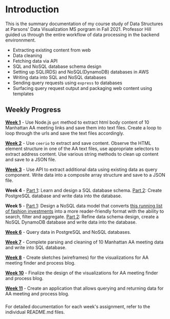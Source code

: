 # Introduction
This is the summary documentation of my course study of Data Structures at Parsons' Data Visualization MS porgram in Fall 2021. Professor Hill guided us through the entire workflow of data processing in the backend environnment.

- Extracting existing content from web
- Data cleaning
- Fetching data via API
- SQL and NoSQL database schema design
- Setting up SQL(RDS) and NoSQL(DynamoDB) databases in AWS
- Writing data into SQL and NoSQL databases
- Sending query requests using `express` to databases
- Surfacing query request output and packaging web content using templates

## Weekly Progress

[**Week 1**](https://github.com/muonius/msdv-data-structures/tree/master/week01) - Use Node.js `got` method to extract html body content of 10 Manhattan AA meeting links and save them into text files. Create a loop to loop through the urls and save the text files accordingly. 

[**Week 2**](https://github.com/muonius/msdv-data-structures/tree/master/week02) - Use `ceerio` to extract and save content. Observe the HTML element structure in one of the AA text files, use appropriate selectors to extract address content. Use various string methods to clean up content and save to a JSON file. 

[**Week 3**](https://github.com/muonius/msdv-data-structures/tree/master/week03) - Use API to extract additional data using existing data as query component. Write data into a composite array structure and save to a JSON file. 

**Week 4** - [Part 1](https://github.com/muonius/msdv-data-structures/tree/master/week04_01): Learn and design a SQL database schema. 
            [Part 2](https://github.com/muonius/msdv-data-structures/tree/master/week04_02): Create PostgreSQL database and write data into the database. 

**Week 5** - [Part 1](https://github.com/muonius/msdv-data-structures/tree/master/week05_01): Design a NoSQL data model that converts [this running list of fashion investments](https://thefashionlaw.com/a-running-timeline-of-fashion-and-luxury-mergers-acquisitions/) into a more reader-friendly format with the ability to search, filter and aggregate. 
[Part 2](https://github.com/muonius/msdv-data-structures/tree/master/week05_02): Refine data schema design, create a NoSQL DynamoDB database and write data into the database.

[**Week 6**](https://github.com/muonius/msdv-data-structures/tree/master/week06) - Query data in PostgreSQL and NoSQL databases.

[**Week 7**](https://github.com/muonius/msdv-data-structures/tree/master/week07) - Complete parsing and cleaning of 10 Manhattan AA meeting data and write into SQL database.

[**Week 8**](https://github.com/muonius/msdv-data-structures/tree/master/week08) - Create sketches (wireframes) for the visualizations for AA meeting finder and process blog.

[**Week 10**](https://github.com/muonius/msdv-data-structures/tree/master/week10) - Finalize the design of the visualizations for AA meeting finder and process blog.

[**Week 11**](https://github.com/muonius/msdv-data-structures/tree/master/week11_final) - Create an application that allows querying and returning data for AA meeting and process blog.

###
For detailed documentation for each week's assignment, refer to the individual README.md files.
